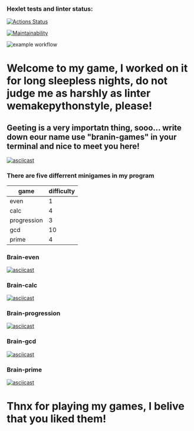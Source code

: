 ### Hexlet tests and linter status:
[![Actions Status](https://github.com/Lastik1217/python-project-lvl1/workflows/hexlet-check/badge.svg)](https://github.com/Lastik1217/python-project-lvl1/actions)

[![Maintainability](https://api.codeclimate.com/v1/badges/6dfd8c7efa5e9bf80ce3/maintainability)](https://codeclimate.com/github/Lastik1217/python-project-lvl1/maintainability)

![example workflow](https://github.com/Lastik1217/python-project-lvl1/actions/workflows/github-actions-demo.yml/badge.svg)

# Welcome to my game, I worked on it for long sleepless nights, do not judge me as harshly as linter wemakepythonstyle, please! #

## Geeting is a very importatn thing, sooo... write down eour name use "branin-games" in your terminal and nice to meet you here! ##

[![asciicast](https://asciinema.org/a/xLrWRskWQNStoQuf28zYxob8O.svg)](https://asciinema.org/a/xLrWRskWQNStoQuf28zYxob8O)

### There are five differrent minigames in my program ###

| game        | difficulty |
|-------------|------------|
| even        | 1          |
| calc        | 4          |
| progression | 3          |
| gcd         | 10         |
| prime       | 4          |

### Brain-even ###

[![asciicast](https://asciinema.org/a/4qZ8gQSEnlyU7ug3LPZdrWqb3.svg)](https://asciinema.org/a/4qZ8gQSEnlyU7ug3LPZdrWqb3)

### Brain-calc ###
[![asciicast](https://asciinema.org/a/sJPzWq48dCAtvhhnQMaS9Z265.svg)](https://asciinema.org/a/sJPzWq48dCAtvhhnQMaS9Z265)

### Brain-progression ###

[![asciicast](https://asciinema.org/a/3HLZDhqz4tXNEOI2UoXn2NhgM.svg)](https://asciinema.org/a/3HLZDhqz4tXNEOI2UoXn2NhgM)

### Brain-gcd ###

[![asciicast](https://asciinema.org/a/u2pd0UqL81olC4Qh7Rim0Uruz.svg)](https://asciinema.org/a/u2pd0UqL81olC4Qh7Rim0Uruz)

### Brain-prime ###

[![asciicast](https://asciinema.org/a/tnLM4gAJlLbqjQGjHjrSQbgnp.svg)](https://asciinema.org/a/tnLM4gAJlLbqjQGjHjrSQbgnp)

# Thnx for playing my games, I belive that you liked them! #
